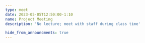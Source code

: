 ```yaml
---
type: meet 
date: 2023-05-05T12:50:00-1:10
name: Project Meeting 
description: 'No lecture; meet with staff during class time'

hide_from_announcments: true
---
```

